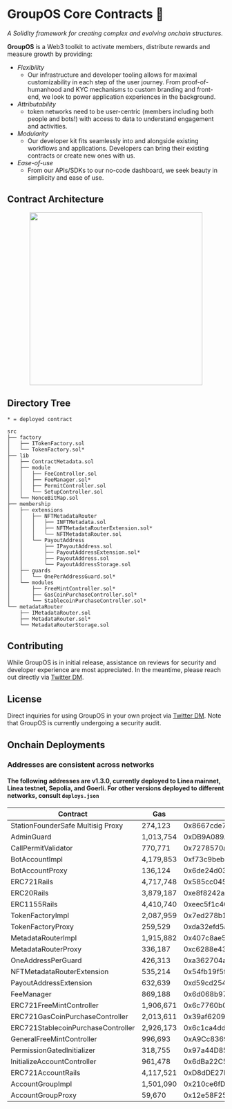 # GroupOS Core Contracts 🧙

_A Solidity framework for creating complex and evolving onchain structures._

**GroupOS** is a Web3 toolkit to activate members, distribute rewards and measure growth by providing:

  - *Flexibility* 
    - Our infrastructure and developer tooling allows for maximal customizability in each step of the user journey. From proof-of-humanhood and KYC mechanisms to custom branding and front-end, we look to power application experiences in the background.
  - *Attributability* 
    - token networks need to be user-centric (members including both people and bots!) with access to data to understand engagement and activities.
  - *Modularity* 
    - Our developer kit fits seamlessly into and alongside existing workflows and applications. Developers can bring their existing contracts or create new ones with us.
  - *Ease-of-use*
    - From our APIs/SDKs to our no-code dashboard, we seek beauty in simplicity and ease of use.


## Contract Architecture

<div style="text-align:center"><img src="https://github.com/0xStation/tokens-v1/assets/80549215/a68b8a19-4568-45a7-9d32-d5738409081e" width="400" ></div>

## Directory Tree

```
* = deployed contract

src
├── factory
│   ├── ITokenFactory.sol
│   └── TokenFactory.sol*
├── lib
│   ├── ContractMetadata.sol
│   ├── module
│   │   ├── FeeController.sol
│   │   ├── FeeManager.sol*
│   │   ├── PermitController.sol
│   │   └── SetupController.sol
│   └── NonceBitMap.sol
├── membership
│   ├── extensions
│   │   ├── NFTMetadataRouter
│   │   │   ├── INFTMetadata.sol
│   │   │   ├── NFTMetadataRouterExtension.sol*
│   │   │   └── NFTMetadataRouter.sol
│   │   └── PayoutAddress
│   │       ├── IPayoutAddress.sol
│   │       ├── PayoutAddressExtension.sol*
│   │       ├── PayoutAddress.sol
│   │       └── PayoutAddressStorage.sol
│   ├── guards
│   │   └── OnePerAddressGuard.sol*
│   └── modules
│       ├── FreeMintController.sol*
│       ├── GasCoinPurchaseController.sol*
│       └── StablecoinPurchaseController.sol*
└── metadataRouter
    ├── IMetadataRouter.sol
    ├── MetadataRouter.sol*
    └── MetadataRouterStorage.sol
```

## Contributing

While GroupOS is in initial release, assistance on reviews for security and developer experience are most appreciated. In the meantime, please reach out directly via [Twitter DM](https://twitter.com/ilikesymmetry).

## License

Direct inquiries for using GroupOS in your own project via [Twitter DM](https://twitter.com/ilikesymmetry). Note that GroupOS is currently undergoing a security audit.

## Onchain Deployments
### Addresses are consistent across networks
#### The following addresses are v1.3.0, currently deployed to Linea mainnet, Linea testnet, Sepolia, and Goerli. For other versions deployed to different networks, consult `deploys.json`

| Contract | Gas | Address |
| --- | --- | --- |
| StationFounderSafe Multisig Proxy |  274,123 | 0x8667cde7a8De51ea1d0C8E215845E74c04192D09 | 
| AdminGuard | 1,013,754 | 0xDB9A089A20D4b8cDef355ca474323b6C832D9776 | 
| CallPermitValidator | 770,771 | 0x7278570a84bc86e26c0cf581276c8c2b9e12a284 | 
| BotAccountImpl | 4,179,853 | 0xf73c9bebe90d4e1e23e33d3d6b668b4eb5a34cac | 
| BotAccountProxy | 136,124 | 0x6de24d0389130fdacc54b9209696f6f7fcbeeee1 | 
| ERC721Rails | 4,717,748 | 0x585cc04541d2077cd02bbc1866e0b49b59499d1a | 
| ERC20Rails | 3,879,187 | 0xe8f8242acb4f05dcf03cefebee6d0b077c5aee78 | 
| ERC1155Rails | 4,410,740 | 0xeec5f1c40f76fd96de8a6222485179878ae818eb |  
| TokenFactoryImpl | 2,087,959 | 0x7ed278b15d58b8fc073e5453a354f9f3bcbad32e | 
| TokenFactoryProxy | 259,529 | 0xda32efd5a06a220707f7406e57056f97684ea405 | 
| MetadataRouterImpl | 1,915,882 | 0x407c8ae5a8298b0e7609e8fc6cf79da2a2380032 | 
| MetadataRouterProxy | 336,187 | 0xc6288e4353141e516b6e5d3e3292dc9f5ab9731a | 
| OneAddressPerGuard | 426,313 | 0xa362704a518f139b6c688a85c2c69792ea1b81f9 | 
| NFTMetadataRouterExtension | 535,214 | 0x54fb19f5fd357bca01c3dc39c228597921c484b3 | 
| PayoutAddressExtension | 632,639 | 0xd59cd254f9c384540e05245e9c6eaea26c5976cb | 
| FeeManager | 869,188 | 0x6d068b97a4353c5b23f64d1361208d32ae917979 | 
| ERC721FreeMintController | 1,906,671 | 0x6c7760b08ca1eed25fcff6f628eeda369ce11334 | 
| ERC721GasCoinPurchaseController | 2,013,611 | 0x39af6209325eb501361ccc33b36f589444959f9d | 
| ERC721StablecoinPurchaseController | 2,926,173 | 0x6c1ca4dd00c4bbd2a5d06b6b0bf3a80dcce0ba14 | 
| GeneralFreeMintController | 996,693 | 0xA9Cc8369e1259E01eef79a3B3Fb293578F0D3760 | 
| PermissionGatedInitializer | 318,755 | 0x97a44D858c6B79E456828bfD86c1A0aD86b1677b | 
| InitializeAccountController | 961,478 | 0x6dBa22C55eA4549d1c92F181Cb33D7fe016E2f45 | 
| ERC721AccountRails | 4,117,521 | 0xD8dDE27Bd469148CD014c3C7CB1Eedf62C4949C0 | 
| AccountGroupImpl | 1,501,090 | 0x210ce6fD65C7765B9b7bfafd72F67E8F9a98Ce09 | 
| AccountGroupProxy | 59,670 | 0x12e58F259135b4B4ba87dff6086fB5D02C6A86ef | 
